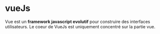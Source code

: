 # vueJs

Vue est un **framework javascript evolutif** pour construire des interfaces utilisateurs.
Le coeur de VueJs est uniquement concentré sur la partie vue.
